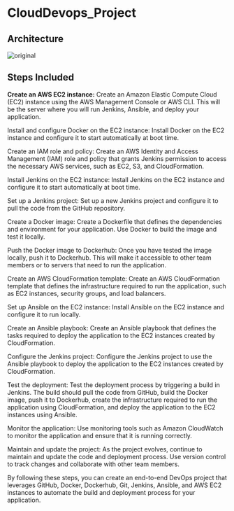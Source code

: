 # CloudDevops_Project


## Architecture
![original](https://user-images.githubusercontent.com/100104826/235511360-45816fa0-15ef-4d89-ad66-1778a5cbe546.jpg)

## Steps Included
<b>Create an AWS EC2 instance:</b> Create an Amazon Elastic Compute Cloud (EC2) instance using the AWS Management Console or AWS CLI. This will be the server where you will run Jenkins, Ansible, and deploy your application.

Install and configure Docker on the EC2 instance: Install Docker on the EC2 instance and configure it to start automatically at boot time.

Create an IAM role and policy: Create an AWS Identity and Access Management (IAM) role and policy that grants Jenkins permission to access the necessary AWS services, such as EC2, S3, and CloudFormation.

Install Jenkins on the EC2 instance: Install Jenkins on the EC2 instance and configure it to start automatically at boot time.

Set up a Jenkins project: Set up a new Jenkins project and configure it to pull the code from the GitHub repository.

Create a Docker image: Create a Dockerfile that defines the dependencies and environment for your application. Use Docker to build the image and test it locally.

Push the Docker image to Dockerhub: Once you have tested the image locally, push it to Dockerhub. This will make it accessible to other team members or to servers that need to run the application.

Create an AWS CloudFormation template: Create an AWS CloudFormation template that defines the infrastructure required to run the application, such as EC2 instances, security groups, and load balancers.

Set up Ansible on the EC2 instance: Install Ansible on the EC2 instance and configure it to run locally.

Create an Ansible playbook: Create an Ansible playbook that defines the tasks required to deploy the application to the EC2 instances created by CloudFormation.

Configure the Jenkins project: Configure the Jenkins project to use the Ansible playbook to deploy the application to the EC2 instances created by CloudFormation.

Test the deployment: Test the deployment process by triggering a build in Jenkins. The build should pull the code from GitHub, build the Docker image, push it to Dockerhub, create the infrastructure required to run the application using CloudFormation, and deploy the application to the EC2 instances using Ansible.

Monitor the application: Use monitoring tools such as Amazon CloudWatch to monitor the application and ensure that it is running correctly.

Maintain and update the project: As the project evolves, continue to maintain and update the code and deployment process. Use version control to track changes and collaborate with other team members.

By following these steps, you can create an end-to-end DevOps project that leverages GitHub, Docker, Dockerhub, Git, Jenkins, Ansible, and AWS EC2 instances to automate the build and deployment process for your application.
